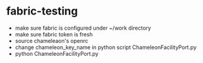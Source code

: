# fabric-testing
- make sure fabric is configured under ~/work directory
- make sure fabric token is fresh
- source chameleaon's openrc
- change chameleon_key_name in python script ChameleonFacilityPort.py
- python ChameleonFacilityPort.py
